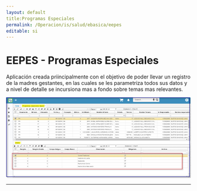 ```yaml
---
layout: default  
title:Programas Especiales   
permalink: /Operacion/is/salud/ebasica/eepes  
editable: si  
---  
```


# EEPES -  Programas Especiales  

Aplicación creada priincipalmente con el objetivo de poder llevar un registro de la madres gestantes, en las cuales se les parametriza todos sus datos y a nivel de detalle se incursiona mas a fondo sobre temas mas relevantes.    

![](EPES1.png)  

*****





